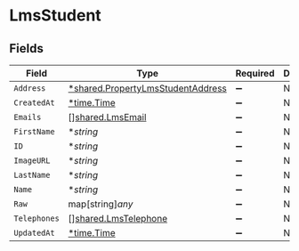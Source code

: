 # LmsStudent


## Fields

| Field                                                                                        | Type                                                                                         | Required                                                                                     | Description                                                                                  |
| -------------------------------------------------------------------------------------------- | -------------------------------------------------------------------------------------------- | -------------------------------------------------------------------------------------------- | -------------------------------------------------------------------------------------------- |
| `Address`                                                                                    | [*shared.PropertyLmsStudentAddress](../../../pkg/models/shared/propertylmsstudentaddress.md) | :heavy_minus_sign:                                                                           | N/A                                                                                          |
| `CreatedAt`                                                                                  | [*time.Time](https://pkg.go.dev/time#Time)                                                   | :heavy_minus_sign:                                                                           | N/A                                                                                          |
| `Emails`                                                                                     | [][shared.LmsEmail](../../../pkg/models/shared/lmsemail.md)                                  | :heavy_minus_sign:                                                                           | N/A                                                                                          |
| `FirstName`                                                                                  | **string*                                                                                    | :heavy_minus_sign:                                                                           | N/A                                                                                          |
| `ID`                                                                                         | **string*                                                                                    | :heavy_minus_sign:                                                                           | N/A                                                                                          |
| `ImageURL`                                                                                   | **string*                                                                                    | :heavy_minus_sign:                                                                           | N/A                                                                                          |
| `LastName`                                                                                   | **string*                                                                                    | :heavy_minus_sign:                                                                           | N/A                                                                                          |
| `Name`                                                                                       | **string*                                                                                    | :heavy_minus_sign:                                                                           | N/A                                                                                          |
| `Raw`                                                                                        | map[string]*any*                                                                             | :heavy_minus_sign:                                                                           | N/A                                                                                          |
| `Telephones`                                                                                 | [][shared.LmsTelephone](../../../pkg/models/shared/lmstelephone.md)                          | :heavy_minus_sign:                                                                           | N/A                                                                                          |
| `UpdatedAt`                                                                                  | [*time.Time](https://pkg.go.dev/time#Time)                                                   | :heavy_minus_sign:                                                                           | N/A                                                                                          |